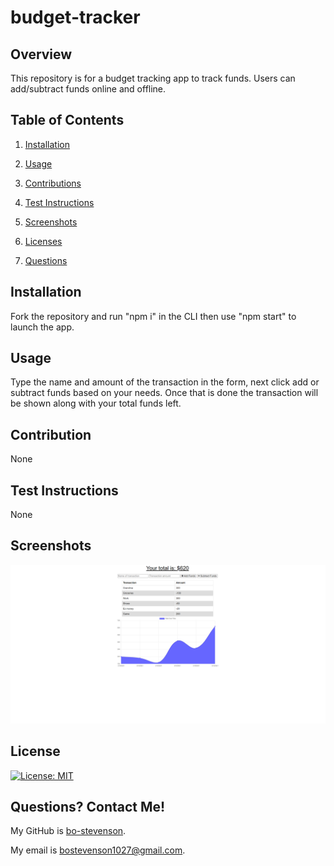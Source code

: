 # budget-tracker

## Overview
This repository is for a budget tracking app to track funds. Users can add/subtract funds online and offline.

## Table of Contents

1. [Installation](#installation)

2. [Usage](#usage)

3. [Contributions](#contribution)

4. [Test Instructions](#test-instructions)

5. [Screenshots](#screenshots)

6. [Licenses](#licenses)

7. [Questions](#questions)


## Installation

 Fork the repository and run "npm i" in the CLI then use "npm start" to launch the app.

## Usage

Type the name and amount of the transaction in the form, next click add or subtract funds based on your needs. Once that is done the transaction will be shown along with your total funds left. 

## Contribution

None

## Test Instructions

None

## Screenshots

![Screenshot](public/screenshot.png)
## License

[![License: MIT](https://img.shields.io/badge/License-MIT-yellow.svg)](https://opensource.org/licenses/MIT)
    
## Questions? Contact Me!

My GitHub is [bo-stevenson](https://www.github.com/bo-stevenson).

My email is [bostevenson1027@gmail.com](mailto:bostevenson1027@gmail.com).
